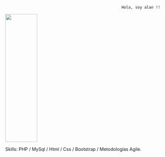                                                        Hola, soy alan !!
<img src="https://user-images.githubusercontent.com/69437600/129463183-1ee21578-d255-45db-a22e-9a85865a5145.jpg"  height="400" width="100">



Skills: PHP / MySql / Html / Css / Bootstrap / Metodologías Agile.
